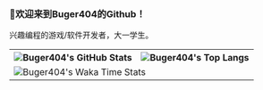 ### 🌈欢迎来到Buger404的Github！

兴趣编程的游戏/软件开发者，大一学生。

<table>
  <tr>
    <th>
      <img alt="Buger404's GitHub Stats" src="https://github-readme-stats.vercel.app/api?username=buger404&show_icons=true&custom_title=Status🐱&count_private=true&include_all_commits=true&hide_border=true&layout=compact" align="center" />
    </th>
    <th>
      <img alt="Buger404's Top Langs" src="https://github-readme-stats.vercel.app/api/top-langs/?username=buger404&layout=compact&hide_border=true&langs_count=8&custom_title=Top%20Languages%20💻" align="center" /> 
    </th>
  </tr>
  <tr>
    <td colspan=2>
      <img alt="Buger404's Waka Time Stats" src="https://github-readme-stats.vercel.app/api/wakatime?username=buger404&hide_border=true&layout=compact&custom_title=Touch%20Fish%20🐟&theme=transparent" align="center" />
    </td>
  </tr>
</table>

